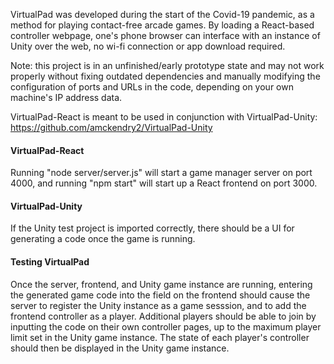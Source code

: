 VirtualPad was developed during the start of the Covid-19 pandemic, as a method for playing contact-free arcade games. By loading a React-based controller webpage, one's phone browser can interface with an instance of Unity over the web, no wi-fi connection or app download required.

Note: this project is in an unfinished/early prototype state and may not work properly without fixing outdated dependencies and manually modifying the configuration of ports and URLs in the code, depending on your own machine's IP address data.

VirtualPad-React is meant to be used in conjunction with VirtualPad-Unity: https://github.com/amckendry2/VirtualPad-Unity

#### VirtualPad-React
Running "node server/server.js" will start a game manager server on port 4000, and running "npm start" will start up a React frontend on port 3000.

#### VirtualPad-Unity
If the Unity test project is imported correctly, there should be a UI for generating a code once the game is running.

#### Testing VirtualPad
Once the server, frontend, and Unity game instance are running, entering the generated game code into the field on the frontend should cause the server to register the Unity instance as a game sesssion, and to add the frontend controller as a player. Additional players should be able to join by inputting the code on their own controller pages, up to the maximum player limit set in the Unity game instance. The state of each player's controller should then be displayed in the Unity game instance.
